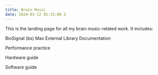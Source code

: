 ```yaml
---
title: Brain Music
date: 2024-03-12 05:33:00 Z
---
```


This is the landing page for all my brain music-related work. It includes:


BioSignal (bs) Max External Library Documentation

Performance practice

Hardware guide

Software guide

